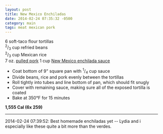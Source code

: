 ```yaml
---
layout: post
title: New Mexico Enchiladas
date: 2014-02-24 07:35:32 -0500
category: main
tags: meat mexican pork
---
```

6 soft-taco flour tortillas  
<sup>2</sup>/<sub>3</sub> cup refried beans  
<sup>2</sup>/<sub>3</sub> cup Mexican rice  
7 oz. <a title="Pulled Pork" href="https://escowles.github.io/recipes/main/1970/01/01/pulled-pork.html">pulled pork</a>
1 cup <a title="Enchilada Sauce (New Mexico)" href="https://escowles.github.io/recipes/ingredients/2014/02/22/enchilada-sauce-new-mexico.html">New Mexico enchilada sauce</a>
<ul>
	<li>Coat bottom of 9" square pan with <sup>1</sup>/<sub>4</sub> cup sauce</li>
	<li>Divide beans, rice and pork evenly between the tortillas</li>
	<li>Roll tightly into tubes and line bottom of pan, which should fit snugly</li>
	<li>Cover with remaining sauce, making sure all of the exposed tortilla is coated</li>
	<li>Bake at 350°F for 15 minutes</li>
</ul>
<strong>1,555 Cal (6x 259)</strong>
  
---

2014-02-24 07:39:52: Best homemade enchiladas yet -- Lydia and i especially like
these quite a bit more than the verdes.
